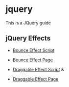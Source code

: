 # jquery
This is a JQuery guide

## jQuery Effects
* [Bounce Effect Script](https://github.com/ericxlive/jquery/blob/master/bounce.js) 
* [Bounce Effect Page](https://github.com/ericxlive/jquery/blob/master/bounce.html)

* [Draggable Effect Script](https://github.com/ericxlive/jquery/blob/master/draggable.js) &
* [Draggable Effect Page](https://github.com/ericxlive/jquery/blob/master/draggable.html)

